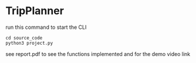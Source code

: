# TripPlanner
run this command to start the CLI
```
cd source_code
python3 project.py
```
see report.pdf to see the functions implemented and for the demo video link

